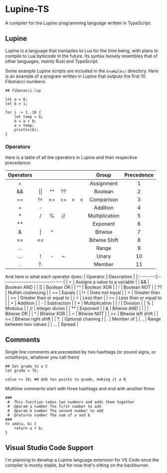 # Lupine-TS

A compiler for the Lupine programming language written in TypeScript.

## Lupine

Lupine is a language that transpiles to Lua for the time being, with plans to compile to Lua bytecode in the future. Its syntax loosely resembles that of other languages, mainly Rust and TypeScript.

Some example Lupine scripts are included in the `examples/` directory. Here is an example of a program written in Lupine that outputs the first 10 Fibonacci numbers:
```lup
## fibonacci.lup

let a = 0;
let b = 1;

for i -> 1..10 {
	let temp = b;
	b = a + b;
	a = temp;
	println(b);
}
```

### Operators

Here is a table of all the operators in Lupine and their respective precedence:

| Operators               |||||| Group          | Precedence |
|:---:|:----:|:--:|:--:|:-:|:-:|:--------------:|:----------:|
| =   |      |    |    |   |   | Assignment     | 1          |
| &&  | \|\| | ^^ | ?? |   |   | Boolean        | 2          |
| ==  | !=   | >= | <= | > | < | Comparison     | 3          |
| +   | -    |    |    |   |   | Addition       | 4          |
| *   | /    | %  | // |   |   | Multiplication | 5          |
| **  |      |    |    |   |   | Exponent       | 6          |
| &   | \|   | ^  |    |   |   | Bitwise        | 7          |
| >>  | <<   |    |    |   |   | Bitwise Shift  | 8          |
| ..  |      |    |    |   |   | Range          | 9          |
| ... | !    | -  | ~  |   |   | Unary          | 10         |
| .   | ?.   |    |    |   |   | Member         | 11         |

And here is what each operator does:
| Operator | Description                   |
|:--------:|:------------------------------|
| =        | Assigns a value to a variable |
| &&       | Boolean AND                   |
| \|\|     | Boolean OR                    |
| ^^       | Boolean XOR                   |
| !        | Boolean NOT                   |
| ??       | Nullish coalescing            |
| ==       | Equals                        |
| !=       | Does not equal                |
| >        | Greater than                  |
| >=       | Greater than or equal to      |
| <        | Less than                     |
| <=       | Less than or equal to         |
| +        | Addition                      |
| -        | Subtraction                   |
| *        | Multiplication                |
| /        | Division                      |
| %        | Modulus                       |
| //       | Integer divion                |
| **       | Exponent                      |
| &        | Bitwise AND                   |
| \|       | Bitwise OR                    |
| ^        | Bitwise XOR                   |
| ~        | Bitwise NOT                   |
| >>       | Bitwise left shift            |
| <<       | Bitwise right shift           |
| ?.       | Optional chaining             |
| .        | Member of                     |
| ..       | Range between two values      |
| ...      | Spread                        |

## Comments

Single line comments are preceeded by two hashtags (or pound signs, or octothorps, whatever you call them)
```lup
## Set grade to a C
let grade = 75;

value += 10; ## Add ten points to grade, making it a B
```

Multiline comments start with three hashtags and end with another three
```lup
### 
 #  This function takes two numbers and adds them together
 #  @param a number The first number to add
 #  @param b number The second number to add
 #  @returns number The sum of a and b
###
fn add(a, b) {
	return a + b;
}
```

## Visual Studio Code Support
I'm planning to develop a Lupine language extension for VS Code once the compiler is mostly stable, but for now that's sitting on the backburner.

